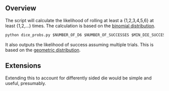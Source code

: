 ## Overview
The script will calculate the likelihood of rolling at least a {1,2,3,4,5,6} at least {1,2,...} times.
The calculation is based on the [binomial distribution](https://en.wikipedia.org/wiki/Binomial_distribution).
```python
python dice_probs.py $NUMBER_OF_D6 $NUMBER_OF_SUCCESSES $MIN_DIE_SUCCESS
```

It also outputs the likelihood of success assuming multiple trials. This is based on the [geometric distribution](https://en.wikipedia.org/wiki/Geometric_distribution).

## Extensions
Extending this to account for differently sided die would be simple and useful, presumably.
